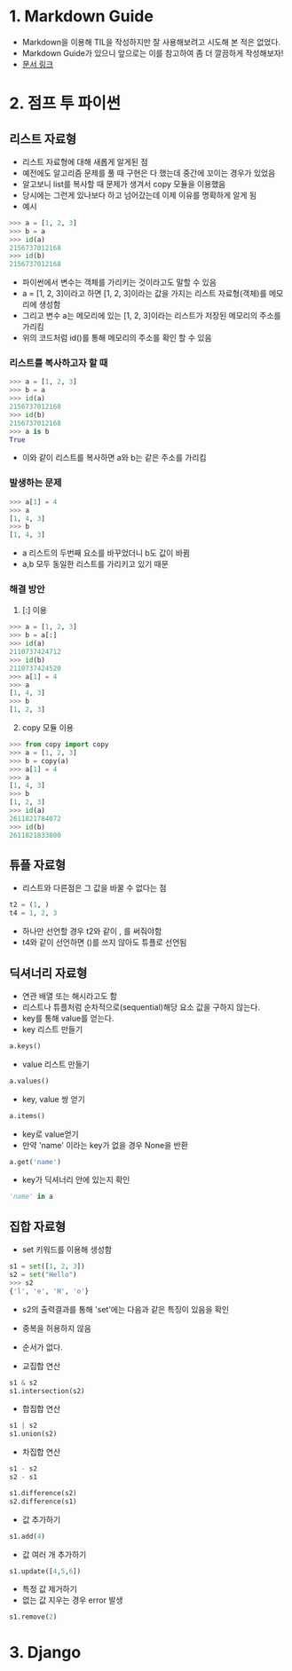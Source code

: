 # 1. Markdown Guide

- Markdown을 이용해 TIL을 작성하지만 잘 사용해보려고 시도해 본 적은 없었다.
- Markdown Guide가 있으니 앞으로는 이를 참고하여 좀 더 깔끔하게 작성해보자!
- [문서 링크](https://www.markdownguide.org/)

# 2. 점프 투 파이썬

## 리스트 자료형
- 리스트 자료형에 대해 새롭게 알게된 점
- 예전에도 알고리즘 문제를 풀 때 구현은 다 했는데 중간에 꼬이는 경우가 있었음
- 알고보니 list를 복사할 때 문제가 생겨서 copy 모듈을 이용했음
- 당시에는 그런게 있나보다 하고 넘어갔는데 이제 이유를 명확하게 알게 됨
- 예시
```python
>>> a = [1, 2, 3]
>>> b = a	  
>>> id(a)	  
2156737012168
>>> id(b)	  
2156737012168
```
 - 파이썬에서 변수는 객체를 가리키는 것이라고도 말할 수 있음
 - a = [1, 2, 3]이라고 하면 [1, 2, 3]이라는 값을 가지는 리스트 자료형(객체)를 메모리에 생성함
 - 그리고 변수 a는 메모리에 있는 [1, 2, 3]이라는 리스트가 저장된 메모리의 주소를 가리킴
 - 위의 코드처럼 id()를 통해 메모리의 주소를 확인 할 수 있음
 
 ### 리스트를 복사하고자 할 때
 ```python
>>> a = [1, 2, 3]
>>> b = a	  
>>> id(a)	  
2156737012168
>>> id(b)	  
2156737012168
>>> a is b
True
```
- 이와 같이 리스트를 복사하면 a와 b는 같은 주소를 가리킴

### 발생하는 문제
```python
>>> a[1] = 4
>>> a	  
[1, 4, 3]
>>> b	  
[1, 4, 3]
```
- a 리스트의 두번째 요소를 바꾸었더니 b도 값이 바뀜
- a,b 모두 동일한 리스트를 가리키고 있기 때문

### 해결 방안

1. [:] 이용
```python
>>> a = [1, 2, 3]	  
>>> b = a[:]	  
>>> id(a)	  
2110737424712
>>> id(b)	  
2110737424520
>>> a[1] = 4  
>>> a	  
[1, 4, 3]
>>> b	  
[1, 2, 3]
```

2. copy 모듈 이용

```python
>>> from copy import copy
>>> a = [1, 2, 3]	  
>>> b = copy(a)	  
>>> a[1] = 4	  
>>> a	  
[1, 4, 3]
>>> b	  
[1, 2, 3]
>>> id(a)	  
2611821784072
>>> id(b)	  
2611821833800
```

## 튜플 자료형
- 리스트와 다른점은 그 값을 바꿀 수 없다는 점
```python
t2 = (1, )
t4 = 1, 2, 3
```
- 하나만 선언할 경우 t2와 같이 , 를 써줘야함
- t4와 같이 선언하면 ()를 쓰지 않아도 튜플로 선언됨

## 딕셔너리 자료형
- 연관 배열 또는 해시라고도 함
- 리스트나 튜플처럼 순차적으로(sequential)해당 요소 값을 구하지 않는다.
- key를 통해 value를 얻는다.
- key 리스트 만들기 
```python
a.keys()
```
- value 리스트 만들기
```python
a.values()
```
- key, value 쌍 얻기
```python
a.items()
```
- key로 value얻기
- 만약 'name' 이라는 key가 없을 경우 None을 반환
```python
a.get('name')
```
- key가 딕셔너리 안에 있는지 확인
```python
'name' in a
```

## 집합 자료형
- set 키워드를 이용해 생성함
```python
s1 = set([1, 2, 3])
s2 = set("Hello")
>>> s2
{'l', 'e', 'H', 'o'}
```
- s2의 출력결과를 통해 'set'에는 다음과 같은 특징이 있음을 확인
- 중복을 허용하지 않음
- 순서가 없다.

- 교집합 연산
```python
s1 & s2
s1.intersection(s2)
```

- 합집합 연산
```python
s1 | s2
s1.union(s2)
```

- 차집합 연산
```python
s1 - s2
s2 - s1

s1.difference(s2)
s2.difference(s1)
```

- 값 추가하기
```python
s1.add(4)
```

- 값 여러 개 추가하기
```python
s1.update([4,5,6])
```

- 특정 값 제거하기
- 없는 값 지우는 경우 error 발생
```python
s1.remove(2)
```

# 3. Django
